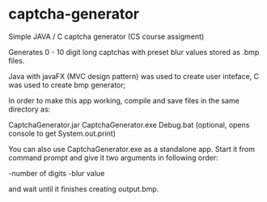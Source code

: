 # captcha-generator
Simple JAVA / C captcha generator (CS course assigment)


Generates 0 - 10 digit long captchas with preset blur values stored as .bmp files. 

Java with javaFX (MVC design pattern) was used to create user inteface, C was used to create bmp generator;

In order to make this app working, compile and save files in the same directory as:

CaptchaGenerator.jar
CaptchaGenerator.exe
Debug.bat (optional, opens console to get System.out.print)

You can also use CaptchaGenerator.exe as a standalone app. Start it from command prompt and give it two arguments in following order:

-number of digits
-blur value

and wait until it finishes creating output.bmp.
